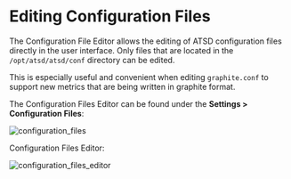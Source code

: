 # Editing Configuration Files

The Configuration File Editor allows the editing of ATSD configuration
files directly in the user interface. Only files that are located in the
`/opt/atsd/atsd/conf` directory can be edited.

This is especially useful and convenient when editing `graphite.conf` to
support new metrics that are being written in graphite format.

The Configuration Files Editor can be found under the **Settings >
Configuration Files**:

![](./images/configuration_files_new.png "configuration_files")

Configuration Files Editor:

![](./images/configuration_files_editor_new.png "configuration_files_editor")
